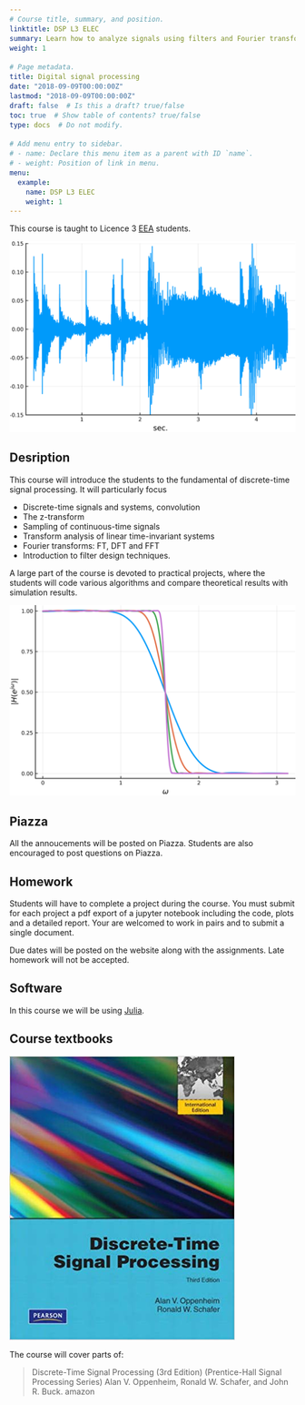```yaml
---
# Course title, summary, and position.
linktitle: DSP L3 ELEC
summary: Learn how to analyze signals using filters and Fourier transforms.
weight: 1

# Page metadata.
title: Digital signal processing
date: "2018-09-09T00:00:00Z"
lastmod: "2018-09-09T00:00:00Z"
draft: false  # Is this a draft? true/false
toc: true  # Show table of contents? true/false
type: docs  # Do not modify.

# Add menu entry to sidebar.
# - name: Declare this menu item as a parent with ID `name`.
# - weight: Position of link in menu.
menu:
  example:
    name: DSP L3 ELEC
    weight: 1
---
```


This course is taught to Licence 3 [EEA](http://www.unice.fr/elec/) students.

![Example image](figure_2.png)

## Desription

This course will introduce the students to the fundamental of discrete-time signal processing. It will particularly focus

- Discrete-time signals and systems, convolution
- The z-transform
- Sampling of continuous-time signals
- Transform analysis of linear time-invariant systems
- Fourier transforms: FT, DFT and FFT
- Introduction to filter design techniques.

A large part of the course is devoted to practical projects, where the students will code various algorithms and compare theoretical results with simulation results.

![Example image](figure_1.png)

## Piazza

All the annoucements will be posted on Piazza. Students are also encouraged to post questions on Piazza.

## Homework

Students will have to complete a project during the course. You must submit for each project a pdf export of a jupyter notebook including the code, plots and a detailed report. Your are welcomed to work in pairs and to submit a single document.

Due dates will be posted on the website along with the assignments. Late homework will not be accepted.

## Software

In this course we will be using [Julia](https://julialang.org). 

## Course textbooks

![Example image](figure_3.png)

The course will cover parts of:

> Discrete-Time Signal Processing (3rd Edition) (Prentice-Hall Signal Processing Series)
>  Alan V. Oppenheim, Ronald W. Schafer, and John R. Buck. amazon